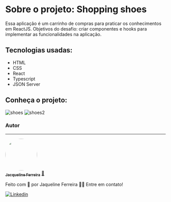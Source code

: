 # Sobre o projeto: Shopping shoes

Essa aplicação é um carrinho de compras para praticar os conhecimentos em ReactJS. Objetivos do desafio: criar componentes e hooks para implementar as funcionalidades na aplicação.
## Tecnologias usadas:

* HTML 
* CSS
* React
* Typescript
* JSON Server



## Conheça o projeto:
![shoes](https://user-images.githubusercontent.com/64090350/157986625-2408e9d6-85f3-45a0-9238-c65306b52215.jpg)
![shoes2](https://user-images.githubusercontent.com/64090350/157986674-5140e31c-d48b-4aad-90f3-e171f1e27e96.jpg)



### Autor
---

<a href="https://augecode.com/">
 <img style="border-radius: 50%;" src="https://avatars.githubusercontent.com/jacqueline-dev" width="100px;" alt=""/>
 <br />
 <sub><b>Jacqueline Ferreira</b></sub></a> <a href="https://augecode.com/" title="Augecode">🚀</a>


Feito com 💜 por Jaqueline Ferreira 👋🏽 Entre em contato!

[![Linkedin](https://img.shields.io/badge/Meu%20Perfil-Linkdin-blueviolet)](https://www.linkedin.com/in/jacqueline-ferreira-a152761a5/)

